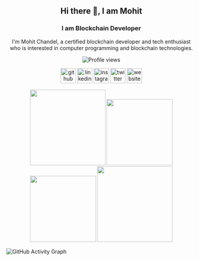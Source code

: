 
<div id="header" align="center">

## Hi there 👋, I am Mohit
### I am Blockchain Developer

I'm Mohit Chandel, a certified blockchain developer and tech enthusiast who is interested in computer programming and blockchain technologies. 

![Profile views](https://gpvc.arturio.dev/mohitchandel)

[<img src='https://github.githubassets.com/images/modules/logos_page/Octocat.png' alt='github' height='40'>](https://github.com/mohitchandel)  [<img src='https://cdn-icons-png.flaticon.com/512/174/174857.png' alt='linkedin' height='40'>](https://www.linkedin.com/in/mohit-chandel-b0077816a/)  [<img src='https://upload.wikimedia.org/wikipedia/commons/thumb/a/a5/Instagram_icon.png/2048px-Instagram_icon.png' alt='instagram' height='40'>](https://www.instagram.com/mohitchandel.me/)  [<img src='https://cdn-icons-png.flaticon.com/512/124/124021.png' alt='twitter' height='40'>](https://twitter.com/mohitchandel55)  [<img src='https://cdn-icons-png.flaticon.com/512/252/252035.png' alt='website' height='40'>](https://mohitchandel.github.io)

</div>

<div align="center">
  <img height="200em" src="https://github-readme-stats.vercel.app/api?username=mohitchandel&show_icons=true&theme=chartreuse-dark&include_all_commits=true&count_private=true"/>
  <img height="175em" src="https://github-readme-streak-stats.herokuapp.com/?user=mohitchandel"/>
</div>

<div align="center">
  <img height="175em" src="https://github-readme-stats.vercel.app/api/top-langs/?username=mohitchandel&theme=blue-green"/>
   <img height="200em" src="https://metrics.lecoq.io/mohitchandel"/>
</div>
  
 ![GitHub Activity Graph](https://activity-graph.herokuapp.com/graph?username=mohitchandel)  

  
